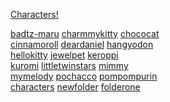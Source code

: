 
<p><a href="https://stwberrysaltsjj.github.io/characters/">Characters!</a></p>

[badtz-maru](badtz-maru/) [charmmykitty](charmmykitty/) [chococat](chococat/) <br/>
[cinnamoroll](cinnamoroll/) [deardaniel](deardaniel/) [hangyodon](hangyodon/) <br/>
[hellokitty](hellokitty/) [jewelpet](jewelpet/) [keroppi](keroppi/) <br/>
[kuromi](kuromi/) [littletwinstars](littletwinstars/) [mimmy](mimmy/) <br/>
[mymelody](mymelody/) [pochacco](pochacco/) [pompompurin](pompompurin/) <br/>
[characters](characters/) [newfolder](newfolder/) [folderone](newfolder/)


  
